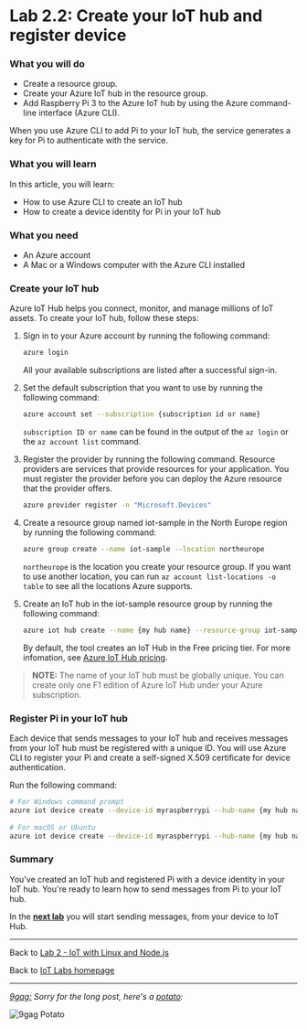 # Lab 2.2: Create your IoT hub and register device

### What you will do
* Create a resource group.
* Create your Azure IoT hub in the resource group.
* Add Raspberry Pi 3 to the Azure IoT hub by using the Azure command-line interface (Azure CLI).

When you use Azure CLI to add Pi to your IoT hub, the service generates a key for Pi to authenticate with the service.

### What you will learn
In this article, you will learn:
* How to use Azure CLI to create an IoT hub
* How to create a device identity for Pi in your IoT hub

### What you need
* An Azure account
* A Mac or a Windows computer with the Azure CLI installed

### Create your IoT hub
Azure IoT Hub helps you connect, monitor, and manage millions of IoT assets. To create your IoT hub, follow these steps:

1. Sign in to your Azure account by running the following command:

   ```bash
   azure login
   ```

   All your available subscriptions are listed after a successful sign-in.

2. Set the default subscription that you want to use by running the following command:

   ```bash
   azure account set --subscription {subscription id or name}
   ```

   `subscription ID or name` can be found in the output of the `az login` or the `az account list` command.

3. Register the provider by running the following command. Resource providers are services that provide resources for your application. You must register the provider before you can deploy the Azure resource that the provider offers.

   ```bash
   azure provider register -n "Microsoft.Devices"
   ```
4. Create a resource group named iot-sample in the North Europe region by running the following command:

   ```bash
   azure group create --name iot-sample --location northeurope
   ```

   `northeurope` is the location you create your resource group. If you want to use another location, you can run `az account list-locations -o table` to see all the locations Azure supports.
 
5. Create an IoT hub in the iot-sample resource group by running the following command:

   ```bash
   azure iot hub create --name {my hub name} --resource-group iot-sample
   ```

   By default, the tool creates an IoT Hub in the Free pricing tier. For more infomation, see [Azure IoT Hub pricing](https://azure.microsoft.com/pricing/details/iot-hub/).

> **NOTE:** The name of your IoT hub must be globally unique. You can create only one F1 edition of Azure IoT Hub under your Azure subscription.

### Register Pi in your IoT hub
Each device that sends messages to your IoT hub and receives messages from your IoT hub must be registered with a unique ID. You will use Azure CLI to register your Pi and create a self-signed X.509 certificate for device authentication.

Run the following command:

```bash
# For Windows command prompt
azure iot device create --device-id myraspberrypi --hub-name {my hub name} --x509 --output-dir %USERPROFILE%\.iot-hub-getting-started
 
# For macOS or Ubuntu
azure iot device create --device-id myraspberrypi --hub-name {my hub name} --x509 --output-dir ~/.iot-hub-getting-started
```

### Summary
You've created an IoT hub and registered Pi with a device identity in your IoT hub. You're ready to learn how to send messages from Pi to your IoT hub.


In the **[next lab][nextlab]** you will start sending messages, from your device to IoT Hub.

---

Back to [Lab 2 - IoT with Linux and Node.js](/content/lab-2-linux-node-iot.md)

Back to [IoT Labs homepage](/readme.md#labs)

---

*[9gag:](http://9gag.com/) Sorry for  the long post, here's a [potato](https://www.quora.com/What-does-Sorry-for-the-long-post-heres-a-potato-mean-in-9GAG):*

![9gag Potato](/images/potato08.jpg)

[nextlab]: /content/lab-2-3-send-device-to-cloud-messages.md
